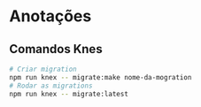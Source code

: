 # Anotações

## Comandos Knes

```sh
# Criar migration
npm run knex -- migrate:make nome-da-mogration
# Rodar as migrations
npm run knex -- migrate:latest
```

